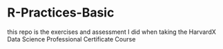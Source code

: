 # R-Practices-Basic
this repo is the exercises and assessment I did when taking the HarvardX Data Science Professional Certificate Course
